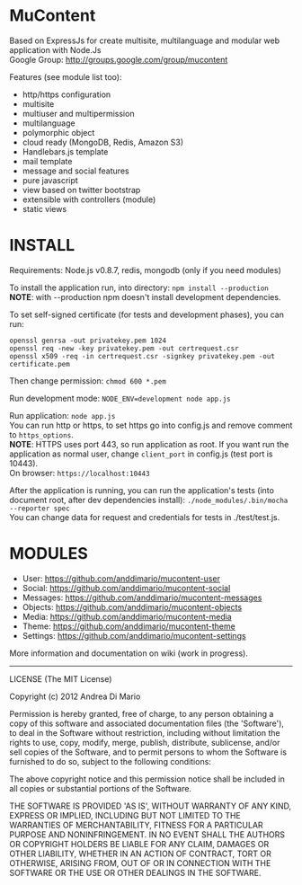 # MuContent

Based on ExpressJs for create multisite, multilanguage and modular web application with Node.Js         
Google Group: http://groups.google.com/group/mucontent

Features (see module list too):
- http/https configuration
- multisite
- multiuser and multipermission 
- multilanguage
- polymorphic object
- cloud ready (MongoDB, Redis, Amazon S3)
- Handlebars.js template
- mail template
- message and social features
- pure javascript
- view based on twitter bootstrap
- extensible with controllers (module) 
- static views

# INSTALL

Requirements: Node.js v0.8.7, redis, mongodb (only if you need modules)

To install the application run, into directory: `npm install --production`    
**NOTE**: with --production npm doesn't install development dependencies.   

To set self-signed certificate (for tests and development phases), you can run:

`openssl genrsa -out privatekey.pem 1024`    
`openssl req -new -key privatekey.pem -out certrequest.csr`     
`openssl x509 -req -in certrequest.csr -signkey privatekey.pem -out certificate.pem`

Then change permission: `chmod 600 *.pem`

Run development mode: `NODE_ENV=development node app.js`    

Run application: `node app.js`    
You can run http or https, to set https go into config.js and remove comment to `https_options`.      
**NOTE**: HTTPS uses port 443, so run application as root. If you want run the application as normal user, change `client_port` in config.js (test port is 10443).      
On browser: `https://localhost:10443`

After the application is running, you can run the application's tests (into document root, after dev dependencies install): `./node_modules/.bin/mocha --reporter spec`     
You can change data for request and credentials for tests in ./test/test.js.

# MODULES

- User: https://github.com/anddimario/mucontent-user
- Social: https://github.com/anddimario/mucontent-social
- Messages: https://github.com/anddimario/mucontent-messages
- Objects: https://github.com/anddimario/mucontent-objects
- Media: https://github.com/anddimario/mucontent-media
- Theme: https://github.com/anddimario/mucontent-theme
- Settings: https://github.com/anddimario/mucontent-settings

More information and documentation on wiki (work in progress).
   
---------------------------------------

LICENSE
(The MIT License)

Copyright (c) 2012 Andrea Di Mario

Permission is hereby granted, free of charge, to any person obtaining a copy of this software and associated documentation files (the 'Software'), to deal in the Software without restriction, including without limitation the rights to use, copy, modify, merge, publish, distribute, sublicense, and/or sell copies of the Software, and to permit persons to whom the Software is furnished to do so, subject to the following conditions:

The above copyright notice and this permission notice shall be included in all copies or substantial portions of the Software.

THE SOFTWARE IS PROVIDED 'AS IS', WITHOUT WARRANTY OF ANY KIND, EXPRESS OR IMPLIED, INCLUDING BUT NOT LIMITED TO THE WARRANTIES OF MERCHANTABILITY, FITNESS FOR A PARTICULAR PURPOSE AND NONINFRINGEMENT. IN NO EVENT SHALL THE AUTHORS OR COPYRIGHT HOLDERS BE LIABLE FOR ANY CLAIM, DAMAGES OR OTHER LIABILITY, WHETHER IN AN ACTION OF CONTRACT, TORT OR OTHERWISE, ARISING FROM, OUT OF OR IN CONNECTION WITH THE SOFTWARE OR THE USE OR OTHER DEALINGS IN THE SOFTWARE.
